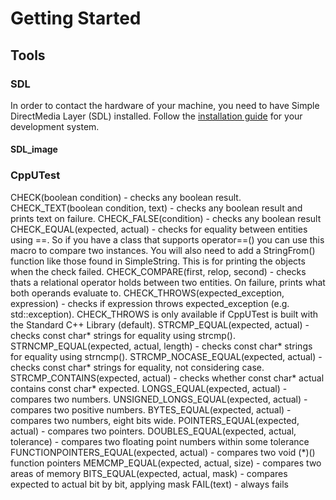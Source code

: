# Getting Started

## Tools

### SDL

In order to contact the hardware of your machine, you need to have Simple DirectMedia Layer (SDL) installed. Follow the [installation guide](http://wiki.libsdl.org/Installation) for your development system.

#### SDL_image


### CppUTest

CHECK(boolean condition) - checks any boolean result.
CHECK_TEXT(boolean condition, text) - checks any boolean result and prints text on failure.
CHECK_FALSE(condition) - checks any boolean result
CHECK_EQUAL(expected, actual) - checks for equality between entities using ==. So if you have a class that supports operator==() you can use this macro to compare two instances. You will also need to add a StringFrom() function like those found in SimpleString. This is for printing the objects when the check failed.
CHECK_COMPARE(first, relop, second) - checks thats a relational operator holds between two entities. On failure, prints what both operands evaluate to.
CHECK_THROWS(expected_exception, expression) - checks if expression throws expected_exception (e.g. std::exception). CHECK_THROWS is only available if CppUTest is built with the Standard C++ Library (default).
STRCMP_EQUAL(expected, actual) - checks const char* strings for equality using strcmp().
STRNCMP_EQUAL(expected, actual, length) - checks const char* strings for equality using strncmp().
STRCMP_NOCASE_EQUAL(expected, actual) - checks const char* strings for equality, not considering case.
STRCMP_CONTAINS(expected, actual) - checks whether const char* actual contains const char* expected.
LONGS_EQUAL(expected, actual) - compares two numbers.
UNSIGNED_LONGS_EQUAL(expected, actual) - compares two positive numbers.
BYTES_EQUAL(expected, actual) - compares two numbers, eight bits wide.
POINTERS_EQUAL(expected, actual) - compares two pointers.
DOUBLES_EQUAL(expected, actual, tolerance) - compares two floating point numbers within some tolerance
FUNCTIONPOINTERS_EQUAL(expected, actual) - compares two void (*)() function pointers
MEMCMP_EQUAL(expected, actual, size) - compares two areas of memory
BITS_EQUAL(expected, actual, mask) - compares expected to actual bit by bit, applying mask
FAIL(text) - always fails

